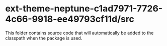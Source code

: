 # ext-theme-neptune-c1ad7971-7726-4c66-9918-ee49793cf11d/src

This folder contains source code that will automatically be added to the classpath when
the package is used.
